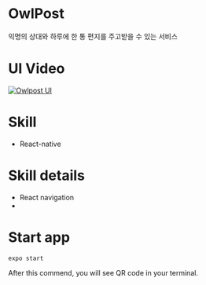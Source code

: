 # OwlPost

익명의 상대와 하루에 한 통 편지를 주고받을 수 있는 서비스

# UI Video

[![Owlpost UI](http://img.youtube.com/vi/MPXAfuchWSQ/0.jpg)](https://youtu.be/MPXAfuchWSQ?t=0s)

# Skill

- React-native

# Skill details

- React navigation
-

# Start app

```
expo start
```

After this commend, you will see QR code in your terminal.
